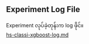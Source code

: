 ## Experiment Log File

Experiment လုပ်ခဲ့တုန်းက log ဖိုင်။  
[hs-classi-xgboost-log.md](https://github.com/ye-kyaw-thu/error-overflow/blob/master/hs-classi-xgboost-log.md)  
